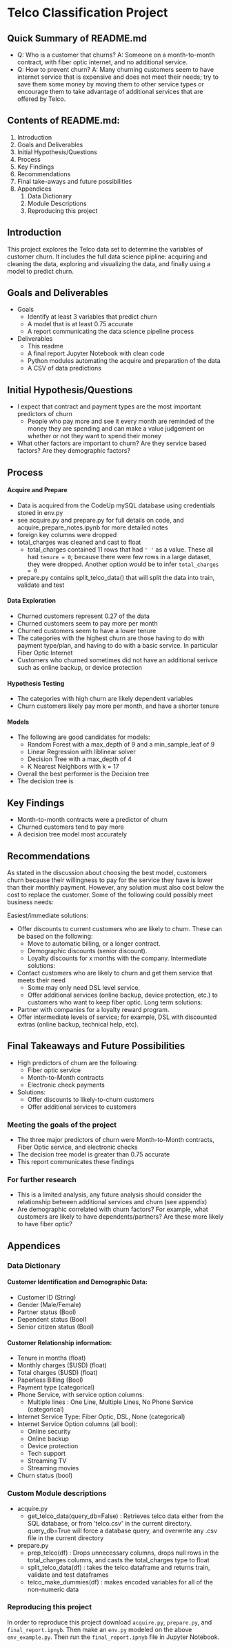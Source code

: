 # Telco Classification Project

## Quick Summary of README.md
- Q: Who is a customer that churns? A: Someone on a month-to-month contract, with fiber optic internet, and no additional service.
- Q: How to prevent churn? A: Many churning customers seem to have internet service that is expensive and does not meet their needs; try to save them some money by moving them to other service types or encourage them to take advantage of additional services that are offered by Telco.

## Contents of README.md:
1. Introduction
2. Goals and Deliverables
3. Initial Hypothesis/Questions
4. Process
6. Key Findings
7. Recommendations
8. Final take-aways and future possibilities
9. Appendices
	1. Data Dictionary
	2. Module Descriptions
	3. Reproducing this project

## Introduction

This project explores the Telco data set to determine the variables of customer churn. It includes the full data science pipline: acquiring and cleaning the data, exploring and visualizing the data, and finally using a model to predict churn.

## Goals and Deliverables

- Goals
	- Identify at least 3 variables that predict churn
	- A model that is at least 0.75 accurate
	- A report communicating the data science pipeline process
- Deliverables
	- This readme
	- A final report Jupyter Notebook with clean code
	- Python modules automating the acquire and preparation of the data
	- A CSV of data predictions

## Initial Hypothesis/Questions

- I expect that contract and payment types are the most important predictors of churn
	- People who pay more and see it every month are reminded of the money they are spending and can make a value judgement on whether or not they want to spend their money
- What other factors are important to churn? Are they service based factors? Are they demographic factors?

## Process

#### Acquire and Prepare
- Data is acquired from the CodeUp mySQL database using credentials stored in env.py
- see acquire.py and prepare.py for full details on code, and acquire_prepare_notes.ipynb for more detailed notes
- foreign key columns were dropped 
- total_charges was cleaned and cast to float
	- total_charges contained 11 rows that had `' '` as a value.  These all had `tenure = 0`; because there were few rows in a large dataset, they were dropped.  Another option would be to infer `total_charges = 0`
- prepare.py contains split_telco_data() that will split the data into train, validate and test

#### Data Exploration
- Churned customers represent 0.27 of the data
- Churned customers seem to pay more per month
- Churned customers seem to have a lower tenure
- The categories with the highest churn are those having to do with payment type/plan, and having to do with a basic service.  In particular Fiber Optic Internet
- Customers who churned sometimes did not have an additional serivce such as online backup, or device protection

#### Hypothesis Testing
- The categories with high churn are likely dependent variables
- Churn customers likely pay more per month, and have a shorter tenure

#### Models
- The following are good candidates for models:
	- Random Forest with a max_depth of 9 and a min_sample_leaf of 9
	- Linear Regression with liblinear solver
	- Decision Tree with a max_depth of 4
	- K Nearest Neighbors with k = 17
- Overall the best performer is the Decision tree
- The decision tree is 

## Key Findings
- Month-to-month contracts were a predictor of churn
- Churned customers tend to pay more
- A decision tree model most accurately 

## Recommendations

As stated in the discussion about choosing the best model, customers churn because their willingness to pay for the service they have is lower than their monthly payment.  However, any solution must also cost below the cost to replace the customer.  Some of the following could possibly meet business needs:

Easiest/immediate solutions:
- Offer discounts to current customers who are likely to churn. These can be based on the following:
    - Move to automatic billing, or a longer contract.
    - Demographic discounts (senior discount).
    - Loyalty discounts for x months with the company.
Intermediate solutions:
- Contact customers who are likely to churn and get them service that meets their need
    - Some may only need DSL level service.
    - Offer additional services (online backup, device protection, etc.) to customers who want to keep fiber optic.
Long term solutions:
- Partner with companies for a loyalty reward program.
- Offer intermediate levels of service; for example, DSL with discounted extras (online backup, technical help, etc).

## Final Takeaways and Future Possibilities

- High predictors of churn are the following:
    - Fiber optic service
    - Month-to-Month contracts
    - Electronic check payments
- Solutions:
    - Offer discounts to likely-to-churn customers
    - Offer additional services to customers
    
### Meeting the goals of the project
- The three major predictors of churn were Month-to-Month contracts, Fiber Optic service, and electronic checks
- The decision tree model is greater than $0.75$ accurate
- This report communicates these findings
    
### For further research
- This is a limited analysis, any future analysis should consider the relationship between additional services and churn (see appendix)
- Are demographic correlated with churn factors? For example, what customers are likely to have dependents/partners? Are these more likely to have fiber optic?

## Appendices

### Data Dictionary

#### Customer Identification and Demographic Data:
- Customer ID (String)
- Gender (Male/Female)
- Partner status (Bool)
- Dependent status (Bool)
- Senior citizen status (Bool)

#### Customer Relationship information:
- Tenure in months (float)
- Monthly charges (\$USD) (float)
- Total charges (\$USD) (float)
- Paperless Billing (Bool)
- Payment type (categorical)
- Phone Service, with service option columns:
    - Multiple lines : One Line, Multiple Lines, No Phone Service (categorical)
- Internet Service Type: Fiber Optic, DSL, None (categorical)
- Internet Service Option columns (all bool):
    - Online security
    - Online backup
    - Device protection
    - Tech support
    - Streaming TV
    - Streaming movies
- Churn status (bool)

### Custom Module descriptions

- acquire.py
	- get_telco_data(query_db=False) : Retrieves telco data either from the SQL database, or from 'telco.csv' in the current directory. query_db=True will force a database query, and overwrite any .csv file in the current directory
- prepare.py
	- prep_telco(df) : Drops unnecessary columns, drops null rows in the total_charges columns, and casts the total_charges type to float
	- split_telco_data(df) : takes the telco dataframe and returns train, validate and test dataframes
	- telco_make_dummies(df) : makes encoded variables for all of the non-numeric data

### Reproducing this project

In order to reproduce this project download `acquire.py`, `prepare.py`, and `final_report.ipnyb`. Then make an `env.py` modeled on the above `env_example.py`.  Then run the `final_report.ipnyb` file in Jupyter Notebook.